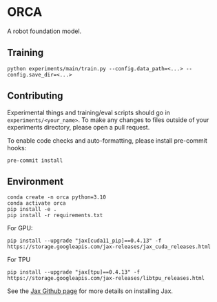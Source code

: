 # ORCA

A robot foundation model.

## Training

```
python experiments/main/train.py --config.data_path=<...> --config.save_dir=<...>
```

## Contributing
Experimental things and training/eval scripts should go in `experiments/<your_name>`. To make any changes to files outside of your experiments directory, please open a pull request.

To enable code checks and auto-formatting, please install pre-commit hooks:
```
pre-commit install
```

## Environment
```
conda create -n orca python=3.10
conda activate orca
pip install -e .
pip install -r requirements.txt
```
For GPU:
```
pip install --upgrade "jax[cuda11_pip]==0.4.13" -f https://storage.googleapis.com/jax-releases/jax_cuda_releases.html
```

For TPU
```
pip install --upgrade "jax[tpu]==0.4.13" -f https://storage.googleapis.com/jax-releases/libtpu_releases.html
```
See the [Jax Github page](https://github.com/google/jax) for more details on installing Jax.
